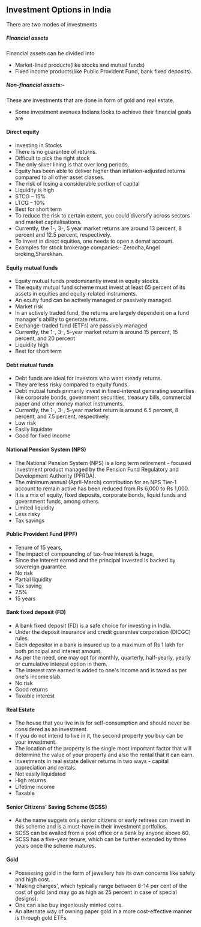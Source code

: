 ## Investment Options in India  

There are two modes of investments
##### Financial assets

Financial assets can be divided into
- Market-lined products(like stocks and mutual funds)
- Fixed income products(like Public Provident Fund, bank fixed deposits).


##### Non-financial assets:- 
   These are investments that are done in form of gold and real estate. 
   
- Some investment avenues Indians looks to achieve their financial goals are

#### Direct equity
- Investing in Stocks
- There is no guarantee of returns.
- Difficult to pick the right stock
- The only silver lining is that over long periods, 
- Equity has been able to deliver higher than inflation-adjusted returns compared to all other asset classes.
- The risk of losing a considerable portion of capital
- Liquidity is high
- STCG – 15%
- LTCG – 10%
- Best for short term
- To reduce the risk to certain extent, you could diversify across sectors and market capitalisations.
- Currently, the 1-, 3-, 5 year market returns are around 13 percent, 8 percent and 12.5 percent, respectively.
- To invest in direct equities, one needs to open a demat account. 
- Examples for stock brokerage companies:- Zerodha,Angel broking,Sharekhan.

#### Equity mutual funds
- Equity mutual funds predominantly invest in equity stocks.
- The equity mutual fund scheme must invest at least 65 percent of its assets in equities and equity-related instruments.
- An equity fund can be actively managed or passively managed.
- Market risk
- In an actively traded fund, the returns are largely dependent on a fund manager's ability to generate returns.
- Exchange-traded fund (ETFs) are passively managed
- Currently, the 1-, 3-, 5-year market return is around 15 percent, 15 percent, and 20 percent
- Liquidity high
- Best for short term

#### Debt mutual funds
- Debt funds are ideal for investors who want steady returns.
- They are less risky compared to equity funds. 
- Debt mutual funds primarily invest in fixed-interest generating securities like corporate bonds, government securities, treasury bills, commercial paper and other money market instruments. 
- Currently, the 1-, 3-, 5-year market return is around 6.5 percent, 8 percent, and 7.5 percent, respectively. 
- Low risk
- Easily liquidate
- Good for fixed income

#### National Pension System (NPS)
- The National Pension System (NPS) is a long term retirement - focused investment product managed by the Pension Fund Regulatory and Development Authority (PFRDA).
- The minimum annual (April-March) contribution for an NPS Tier-1 account to remain active has been reduced from Rs 6,000 to Rs 1,000. 
- It is a mix of equity, fixed deposits, corporate bonds, liquid funds and government funds, among others.
- Limited liquidity
- Less risky
- Tax savings

#### Public Provident Fund (PPF)
- Tenure of 15 years, 
- The impact of compounding of tax-free interest is huge, 
- Since the interest earned and the principal invested is backed by sovereign guarantee.
- No risk
- Partial liquidity
- Tax saving 
- 7.5%
- 15 years

#### Bank fixed deposit (FD)
- A bank fixed deposit (FD) is a safe choice for investing in India.
- Under the deposit insurance and credit guarantee corporation (DICGC) rules. 
- Each depositor in a bank is insured up to a maximum of Rs 1 lakh for both principal and interest amount. 
- As per the need, one may opt for monthly, quarterly, half-yearly, yearly or cumulative interest option in them. 
- The interest rate earned is added to one's income and is taxed as per one's income slab.
- No risk
- Good returns
- Taxable interest

#### Real Estate
- The house that you live in is for self-consumption and should never be considered as an investment. 
- If you do not intend to live in it, the second property you buy can be your investment.
- The location of the property is the single most important factor that will determine the value of your property and also the rental that it can earn. 
- Investments in real estate deliver returns in two ways - capital appreciation and rentals. 
- Not easily liquidated
- High returns 
- Lifetime income
- Taxable 

#### Senior Citizens' Saving Scheme (SCSS) 
- As the name suggets only senior citizens or early retirees can invest in this scheme and is a must-have in their investment portfolios.
- SCSS can be availed from a post office or a bank by anyone above 60. 
- SCSS has a five-year tenure, which can be further extended by three years once the scheme matures.

#### Gold
- Possessing gold in the form of jewellery has its own concerns like safety and high cost. 
- 'Making charges', which typically range between 6-14 per cent of the cost of gold (and may go as high as 25 percent in case of special designs). 
- One can also buy ingeniously minted coins.
- An alternate way of owning paper gold in a more cost-effective manner is through gold ETFs. 


